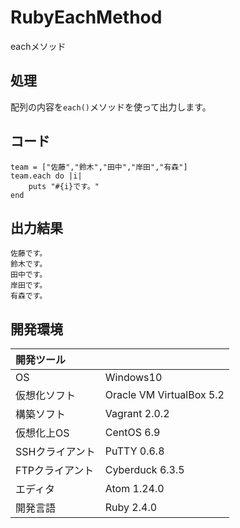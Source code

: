 # RubyEachMethod
eachメソッド

## 処理
配列の内容を`each()`メソッドを使って出力します。

## コード
```
team = ["佐藤","鈴木","田中","岸田","有森"]
team.each do |i|
    puts "#{i}です。"
end
```

## 出力結果  
```
佐藤です。
鈴木です。
田中です。
岸田です。
有森です。
```
  
## 開発環境
| 開発ツール |  |
|:-|:-|
| OS | Windows10 |
| 仮想化ソフト | Oracle VM VirtualBox 5.2 |
| 構築ソフト | Vagrant 2.0.2 |
| 仮想化上OS | CentOS 6.9 |
| SSHクライアント | PuTTY 0.6.8 |
| FTPクライアント | Cyberduck 6.3.5 |
| エディタ | Atom 1.24.0 |
| 開発言語 | Ruby 2.4.0 |
